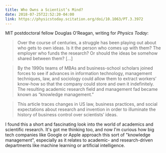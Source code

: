 ```yaml
---
title: Who Owns a Scientist‘s Mind?
date: 2018-07-25T22:52:20-04:00
link: https://physicstoday.scitation.org/doi/10.1063/PT.3.3972
---
```

MIT postdoctoral fellow Douglas O’Reagan, writing for *Physics Today*: 

> Over the course of centuries, a struggle has been playing out about who gets to own ideas. Is it the person who comes up with them? The employer who funds the research? Or should the ideas be somehow shared between them? [...]

> By the 1990s teams of MBAs and business-school scholars joined forces to see if advances in information technology, management techniques, law, and sociology could allow them to extract workers’ know-how so that the company could store and own it indefinitely. The resulting academic research field and management fad became known as “knowledge management.”

> This article traces changes in US law, business practices, and social expectations about research and invention in order to illuminate the history of business control over scientists’ ideas.

I found this a short and fascinating look into the world of academics and scientific research. It's got me thinking too, and now I'm curious how big tech companies like Google or Apple approach this sort of "knowledge management", especially as it relates to academic- and research-driven departments like machine learning or artificial intelligence. 